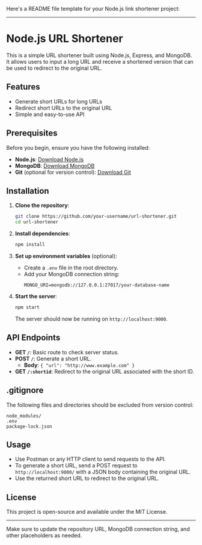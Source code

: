 Here's a README file template for your Node.js link shortener project:

---

# Node.js URL Shortener

This is a simple URL shortener built using Node.js, Express, and MongoDB. It allows users to input a long URL and receive a shortened version that can be used to redirect to the original URL.

## Features

- Generate short URLs for long URLs
- Redirect short URLs to the original URL
- Simple and easy-to-use API

## Prerequisites

Before you begin, ensure you have the following installed:

- **Node.js**: [Download Node.js](https://nodejs.org/)
- **MongoDB**: [Download MongoDB](https://www.mongodb.com/try/download/community)
- **Git** (optional for version control): [Download Git](https://git-scm.com/downloads)

## Installation

1. **Clone the repository**:
   ```bash
   git clone https://github.com/your-username/url-shortener.git
   cd url-shortener
   ```

2. **Install dependencies**:
   ```bash
   npm install
   ```

3. **Set up environment variables** (optional):
   - Create a `.env` file in the root directory.
   - Add your MongoDB connection string:
     ```
     MONGO_URI=mongodb://127.0.0.1:27017/your-database-name
     ```

4. **Start the server**:
   ```bash
   npm start
   ```

   The server should now be running on `http://localhost:9000`.

## API Endpoints

- **GET `/`**: Basic route to check server status.
- **POST `/`**: Generate a short URL.
  - **Body**: `{ "url": "http://www.example.com" }`
- **GET `/:shortid`**: Redirect to the original URL associated with the short ID.

## .gitignore

The following files and directories should be excluded from version control:

```
node_modules/
.env
package-lock.json
```

## Usage

- Use Postman or any HTTP client to send requests to the API.
- To generate a short URL, send a POST request to `http://localhost:9000/` with a JSON body containing the original URL.
- Use the returned short URL to redirect to the original URL.

## License

This project is open-source and available under the MIT License.

---

Make sure to update the repository URL, MongoDB connection string, and other placeholders as needed.
